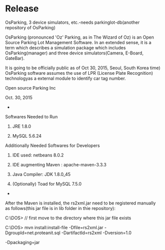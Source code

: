 # Release
OsParking, 3 device simulators, etc.-needs parkinglot-db(another repository of OsParking)

OsParking (pronounced 'Oz' Parking, as in The Wizard of Oz) is an Open Source Parking Lot Management Software. In an extended sense, it is a term which describes a simulation package which includes OsParking(manager) and three device simulators(Camera, E-Board, GateBar).

It is going to be officially public as of Oct 30, 2015, Seoul, South Korea time)
OsParking software assumes the use of LPR (License Plate Recognition) technologyas a external module to identify car tag number.

Open source Parking Inc

Oct. 30, 2015

-

Softwares Needed to Run

1. JRE 1.8.0

2. MySQL 5.6.24

Additionally Needed Softwares for Developers

1. IDE used: netbeans 8.0.2

2. IDE augmenting Maven : apache-maven-3.3.3

3. Java Compiler: JDK 1.8.0_45

4. (Optionally) Toad for MySQL 7.5.0

-

After the Maven is installed, the rs2xml.jar need to be registered manually as follows(this jar file is in lib folder in thie repository):

C:\DOS> // first move to the directory where this jar file exists

C:\DOS> mvn install:install-file -Dfile=rs2xml.jar -DgroupId=net.proteanit.sql -DartifactId=rs2xml -Dversion=1.0

-Dpackaging=jar
